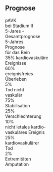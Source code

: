 ## Prognose

<div class="absolute text-center text-sm top-10 left-10">

  <div class="flex justify-around ml-42">
    <div class="w-34 border-(white 2) rounded p-1">
      pAVK<br>bei Stadium II
    </div>
  </div>

  <div class="flex justify-around ml-22 mt-12">
    <div class="flex space-x-72">
      <div class="relative w-40 border-(white 2) rounded p-1 pt-4 before:(content-[''] absolute bg-white rounded-full -skew-y-10 h1 w42 -top-7 left-30)" v-click="5">
        5-Jares -<br>Gesamtprognose
      </div>
      <div class="relative w-40 border-(white 2) rounded p-1 before:(content-[''] absolute bg-white rounded-full skew-y-15 h1 w22 -top-7 -left-13)" v-click="1">
        5-Jahres<br>Prognose<br>für das Bein
      </div>
    </div>
  </div>

  <div class="flex justify-around mt-12">
    <div class="flex space-x-8">
      <div class="flex space-x-4">
        <div class="relative w-40 border-(white 2) rounded p-1 pt-4 highlight before:(content-[''] absolute bg-white rounded-full -skew-y-15 h1 w22 -top-7 left-28)" v-click="6">
          35% kardiovaskuläre<br>Ereignisse
        </div>
        <div class="relative w-40 border-(white 2) rounded p-1 before:(content-[''] absolute bg-white rounded-full w-1 h-8 -top-10 left-20)" v-click="9">
          60%<br>ereignisfreies<br>Überleben
        </div>
        <div class="relative w-40 border-(white 2) rounded p-1 before:(content-[''] absolute bg-white rounded-full skew-y-15 h1 w22 -top-7 -left-9)" v-click="10">
          5%<br>Tod nicht<br>vaskulär
        </div>
      </div>
      <div class="flex space-x-4">
        <div class="relative w-40 border-(white 2) rounded p-1 pt-4 before:(content-[''] absolute bg-white rounded-full -skew-y-30 h1 w12 -top-7 left-23)"  v-click="2">
          75%<br>Stabilisation
        </div>
        <div class="relative w-40 border-(white 2) rounded p-1 pt-4 before:(content-[''] absolute bg-white rounded-full skew-y-30 h1 w12 -top-7 left-4)"  v-click="3">
          25%<br>Verschlechterung
        </div>
      </div>
    </div>
  </div>

  <div class="flex justify-between mt-12">
    <div class="flex space-x-4">
      <div class="relative w-40 border-white border-2 rounded p-1 highlight before:(content-[''] absolute bg-white rounded-full w-1 h-8 -top-10 left-20)" v-click="7">
        10%<br>nicht letales kardio-<br>vaskuläres Ereignis
      </div>
      <div class="relative w-40 border-white border-2 rounded p-1 highlight before:(content-[''] absolute bg-white rounded-full skew-y-10 h1 w36 -top-7 -left-17)" v-click="8">
        25%<br>kardiovaskulärer<br>Tod
      </div>
    </div>
    <div class="flex space-x-4">
      <div class="relative w-40 border-white border-2 rounded p-1 highlight before:(content-[''] absolute bg-white rounded-full w-1 h-8 -top-10 left-18)" v-click="4">
        2%<br>Extremitäten<br>Amputation
      </div>
    </div>
  </div>
  
</div>

<style>
.slidev-vclick-current.highlight,.slidev-vclick-prior.highlight {
  border-color: red !important;
}
</style>
